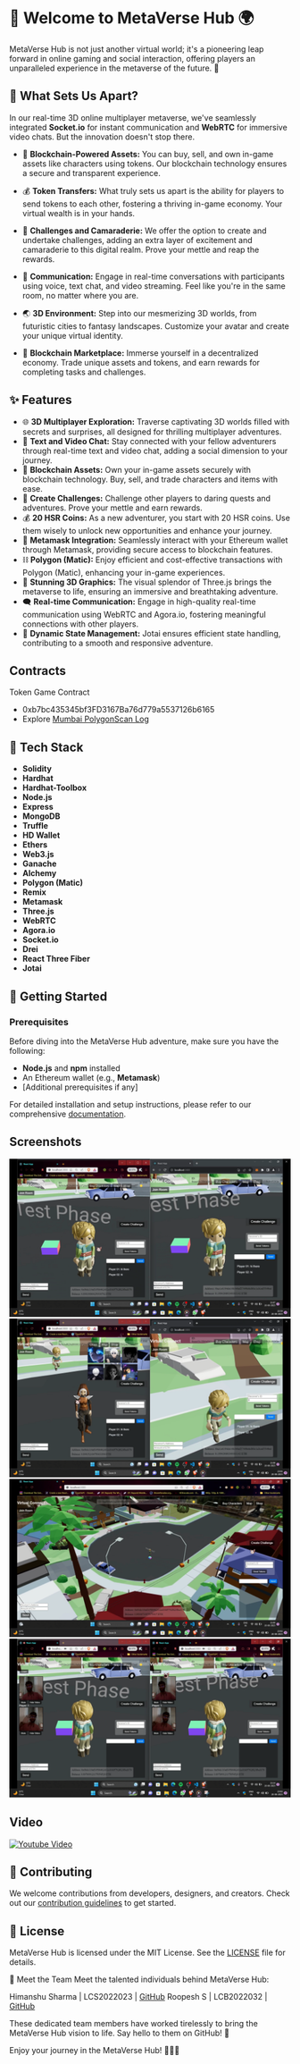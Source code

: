 # 🌟 Welcome to MetaVerse Hub 🌍

MetaVerse Hub is not just another virtual world; it's a pioneering leap forward in online gaming and social interaction, offering players an unparalleled experience in the metaverse of the future. 🚀

## 🔮 What Sets Us Apart?

In our real-time 3D online multiplayer metaverse, we've seamlessly integrated **Socket.io** for instant communication and **WebRTC** for immersive video chats. But the innovation doesn't stop there.

- 💼 **Blockchain-Powered Assets:** You can buy, sell, and own in-game assets like characters using tokens. Our blockchain technology ensures a secure and transparent experience.

- 💰 **Token Transfers:** What truly sets us apart is the ability for players to send tokens to each other, fostering a thriving in-game economy. Your virtual wealth is in your hands.

- 🎯 **Challenges and Camaraderie:** We offer the option to create and undertake challenges, adding an extra layer of excitement and camaraderie to this digital realm. Prove your mettle and reap the rewards.

- 📢 **Communication:** Engage in real-time conversations with participants using voice, text chat, and video streaming. Feel like you're in the same room, no matter where you are.

- 🌏 **3D Environment:** Step into our mesmerizing 3D worlds, from futuristic cities to fantasy landscapes. Customize your avatar and create your unique virtual identity.

- 💎 **Blockchain Marketplace:** Immerse yourself in a decentralized economy. Trade unique assets and tokens, and earn rewards for completing tasks and challenges.

## ✨ Features

- 🌐 **3D Multiplayer Exploration:** Traverse captivating 3D worlds filled with secrets and surprises, all designed for thrilling multiplayer adventures.
- 💬 **Text and Video Chat:** Stay connected with your fellow adventurers through real-time text and video chat, adding a social dimension to your journey.
- 💼 **Blockchain Assets:** Own your in-game assets securely with blockchain technology. Buy, sell, and trade characters and items with ease.
- 🎯 **Create Challenges:** Challenge other players to daring quests and adventures. Prove your mettle and earn rewards.
- 💰 **20 HSR Coins:** As a new adventurer, you start with 20 HSR coins. Use them wisely to unlock new opportunities and enhance your journey.
- 🔐 **Metamask Integration:** Seamlessly interact with your Ethereum wallet through Metamask, providing secure access to blockchain features.
- ⛓️ **Polygon (Matic):** Enjoy efficient and cost-effective transactions with Polygon (Matic), enhancing your in-game experiences.
- 🎨 **Stunning 3D Graphics:** The visual splendor of Three.js brings the metaverse to life, ensuring an immersive and breathtaking adventure.
- 🗨️ **Real-time Communication:** Engage in high-quality real-time communication using WebRTC and Agora.io, fostering meaningful connections with other players.
- 🔄 **Dynamic State Management:** Jotai ensures efficient state handling, contributing to a smooth and responsive adventure.

## Contracts

Token Game Contract
- 0xb7bc435345bf3FD3167Ba76d779a5537126b6165
- Explore [Mumbai PolygonScan Log](https://mumbai.polygonscan.com/address/0xb7bc435345bf3FD3167Ba76d779a5537126b6165)
  
## 🔧 Tech Stack

- **Solidity**
- **Hardhat**
- **Hardhat-Toolbox**
- **Node.js**
- **Express**
- **MongoDB**
- **Truffle**
- **HD Wallet**
- **Ethers**
- **Web3.js**
- **Ganache**
- **Alchemy**
- **Polygon (Matic)**
- **Remix**
- **Metamask**
- **Three.js**
- **WebRTC**
- **Agora.io**
- **Socket.io**
- **Drei**
- **React Three Fiber**
- **Jotai**

## 🚀 Getting Started

### Prerequisites

Before diving into the MetaVerse Hub adventure, make sure you have the following:

- **Node.js** and **npm** installed
- An Ethereum wallet (e.g., **Metamask**)
- [Additional prerequisites if any]

For detailed installation and setup instructions, please refer to our comprehensive [documentation](docs/README.md).

## Screenshots

![Introduction](/images/Photo-01.png)
![Introduction](/images/photo-02.png)
![Introduction](/images/photo%2004.png)
![Introduction](/images/photo%2005.png)

## Video

<a href="https://www.youtube.com/watch?v=8EJbAq01O4U" target="_blank">
  <img src="https://img.youtube.com/vi/8EJbAq01O4U/maxresdefault.jpg" width="500" alt="Youtube Video">
</a>

## 📢 Contributing

We welcome contributions from developers, designers, and creators. Check out our [contribution guidelines](CONTRIBUTING.md) to get started.

## 📝 License

MetaVerse Hub is licensed under the MIT License. See the [LICENSE](LICENSE) file for details.

👥 Meet the Team
Meet the talented individuals behind MetaVerse Hub:

Himanshu Sharma | LCS2022023 | [GitHub](https://github.com/Him7n)
Roopesh S | LCB2022032 | [GitHub](https://github.com/TechWizard9999)

These dedicated team members have worked tirelessly to bring the MetaVerse Hub vision to life. Say hello to them on GitHub! 🌟

Enjoy your journey in the MetaVerse Hub! 🚀🌌🌐
